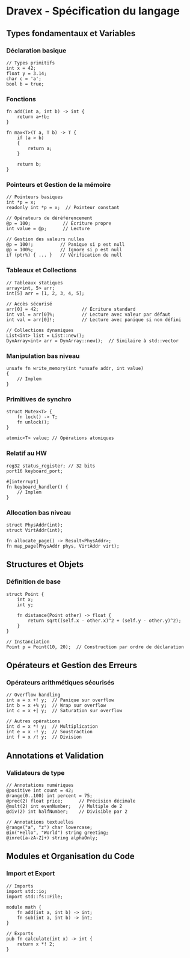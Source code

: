 # Dravex - Spécification du langage

## Types fondamentaux et Variables

### Déclaration basique

```dravex
// Types primitifs
int x = 42;
float y = 3.14;
char c = 'a';
bool b = true;
```

### Fonctions

```dravex
fn add(int a, int b) -> int {
    return a+!b;
}

fn max<T>(T a, T b) -> T {
    if (a > b)
    {
        return a;
    }

    return b;
}
```

### Pointeurs et Gestion de la mémoire

```dravex
// Pointeurs basiques
int *p = x;
readonly int *p = x;  // Pointeur constant

// Opérateurs de déréférencement
@p = 100;            // Écriture propre
int value = @p;      // Lecture

// Gestion des valeurs nulles
@p = 100!;          // Panique si p est null
@p = 100%;          // Ignore si p est null
if (ptr%) { ... }   // Vérification de null
```

### Tableaux et Collections

```dravex
// Tableaux statiques
array<int, 5> arr;
int[5] arr = [1, 2, 3, 4, 5];

// Accès sécurisé
arr[0] = 42;                // Écriture standard
int val = arr[0]%;          // Lecture avec valeur par défaut
int val = arr[0]!;          // Lecture avec panique si non défini

// Collections dynamiques
List<int> list = List::new();
DynArray<int> arr = DynArray::new();  // Similaire à std::vector
```

### Manipulation bas niveau

```dravex
unsafe fn write_memory(int *unsafe addr, int value)
{
    // Implem
}
```

### Primitives de synchro

```dravex
struct Mutex<T> {
    fn lock() -> T;
    fn unlock();
}

atomic<T> value; // Opérations atomiques
```

### Relatif au HW

```dravex
reg32 status_register; // 32 bits
port16 keyboard_port;

#[interrupt]
fn keyboard_handler() {
    // Implem
}
```

### Allocation bas niveau

```dravex
struct PhysAddr(int);
struct VirtAddr(int);

fn allocate_page() -> Result<PhysAddr>;
fn map_page(PhysAddr phys, VirtAddr virt);
```

## Structures et Objets

### Définition de base

```dravex
struct Point {
    int x;
    int y;

    fn distance(Point other) -> float {
        return sqrt((self.x - other.x)^2 + (self.y - other.y)^2);
    }
}

// Instanciation
Point p = Point(10, 20);  // Construction par ordre de déclaration
```

## Opérateurs et Gestion des Erreurs

### Opérateurs arithmétiques sécurisés

```dravex
// Overflow handling
int a = x +! y;  // Panique sur overflow
int b = x +% y;  // Wrap sur overflow
int c = x +| y;  // Saturation sur overflow

// Autres opérations
int d = x *! y;  // Multiplication
int e = x -! y;  // Soustraction
int f = x /! y;  // Division
```

## Annotations et Validation

### Validateurs de type

```dravex
// Annotations numériques
@positive int count = 42;
@range(0..100) int percent = 75;
@prec(2) float price;      // Précision décimale
@mult(2) int evenNumber;   // Multiple de 2
@div(2) int halfNumber;    // Divisible par 2

// Annotations textuelles
@range("a", "z") char lowercase;
@in("Hello", "World") string greeting;
@inre([a-zA-Z]+) string alphaOnly;
```

## Modules et Organisation du Code

### Import et Export

```dravex
// Imports
import std::io;
import std::fs::File;

module math {
    fn add(int a, int b) -> int;
    fn sub(int a, int b) -> int;
}

// Exports
pub fn calculate(int x) -> int {
    return x *! 2;
}
```
